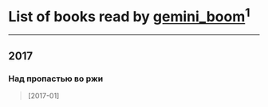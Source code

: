 # List of books read by [gemini_boom](http://vk.com/id73762263)<sup>1</sup>
---

## 2017

### Над пропастью во ржи
> [2017-01] 



